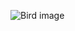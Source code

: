 ![Bird image]([https://raw.githubusercontent.com/username/repository/branch/path/to/image](https://images.unsplash.com/photo-1470165414781-59aed746a9bc?q=80&w=2972&auto=format&fit=crop&ixlib=rb-4.0.3&ixid=M3wxMjA3fDB8MHxwaG90by1wYWdlfHx8fGVufDB8fHx8fA%3D%3D))
